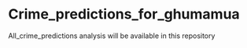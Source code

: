 # Crime_predictions_for_ghumamua
All_crime_predictions analysis will be available in this repository
